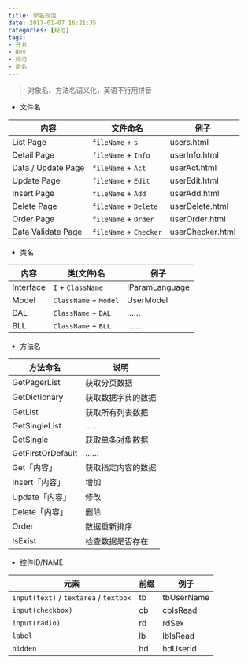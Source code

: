 ```yaml
---
title: 命名规范
date: 2017-01-07 16:21:35
categories: [规范]
tags: 
- 开发
- dev 
- 规范
- 命名
---
```



> 对象名、方法名语义化，英语不行用拼音


- 文件名

| 内容               | 文件命名               | 例子             |
| ------------------ | ---------------------- | ---------------- |
| List Page          | `fileName` + `s`       | users.html       |
| Detail Page        | `fileName` + `Info`    | userInfo.html    |
| Data / Update Page | `fileName` + `Act`     | userAct.html     |
| Update Page        | `fileName` + `Edit`    | userEdit.html    |
| Insert Page        | `fileName` + `Add`     | userAdd.html     |
| Delete Page        | `fileName` + `Delete`  | userDelete.html  |
| Order Page         | `fileName` + `Order`   | userOrder.html   |
| Data Validate Page | `fileName` + `Checker` | userChecker.html |


- 类名

| 内容      | 类(文件)名            | 例子           |
| --------- | --------------------- | -------------- |
| Interface | `I` + `ClassName`     | IParamLanguage |
| Model     | `ClassName` + `Model` | UserModel      |
| DAL       | `ClassName` + `DAL`   | ……             |
| BLL       | `ClassName` + `BLL`   | ……             |


- 方法名

| 方法命名          | 说明               |
| ----------------- | ------------------ |
| GetPagerList      | 获取分页数据       |
| GetDictionary     | 获取数据字典的数据 |
| GetList           | 获取所有列表数据   |
| GetSingleList     | ……                 |
| GetSingle         | 获取单条对象数据   |
| GetFirstOrDefault | ……                 |
| Get「内容」       | 获取指定内容的数据 |
| Insert「内容」    | 增加               |
| Update「内容」    | 修改               |
| Delete「内容」    | 删除               |
| Order             | 数据重新排序       |
| IsExist           | 检查数据是否存在   |


- 控件ID/NAME

| 元素                                   | 前缀 | 例子       |
| -------------------------------------- | ---- | ---------- |
| `input(text)` / `textarea` / `textbox` | tb   | tbUserName |
| `input(checkbox)`                      | cb   | cbIsRead   |
| `input(radio)`                         | rd   | rdSex      |
| `label`                                | lb   | lbIsRead   |
| `hidden`                               | hd   | hdUserId   |





















